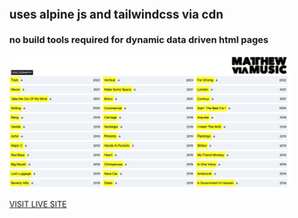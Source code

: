 ## uses alpine js and tailwindcss via cdn
### no build tools required for dynamic data driven html pages

![PREVIEW](preview.png)

[VISIT LIVE SITE](https://mattheweq.com/alpine/)
